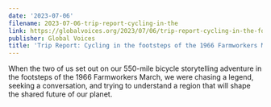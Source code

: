 ```yaml
---
date: '2023-07-06'
filename: 2023-07-06-trip-report-cycling-in-the
link: https://globalvoices.org/2023/07/06/trip-report-cycling-in-the-footsteps-of-the-1966-farmworkers-march/
publisher: Global Voices 
title: 'Trip Report: Cycling in the footsteps of the 1966 Farmworkers March'
---
```

When the two of us set out on our 550-mile bicycle storytelling adventure in the footsteps of the 1966 Farmworkers March, we were chasing a legend, seeking a conversation, and trying to understand a region that will shape the shared future of our planet.
